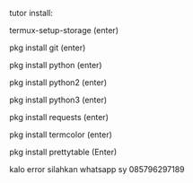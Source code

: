 tutor install: 

termux-setup-storage
(enter)

pkg install git
(enter)

pkg install python
(enter)

pkg install python2
(enter)

pkg install python3
(enter)

pkg install requests
(enter)

pkg install termcolor
(enter)

pkg install prettytable
(Enter)



kalo error silahkan whatsapp sy 085796297189
